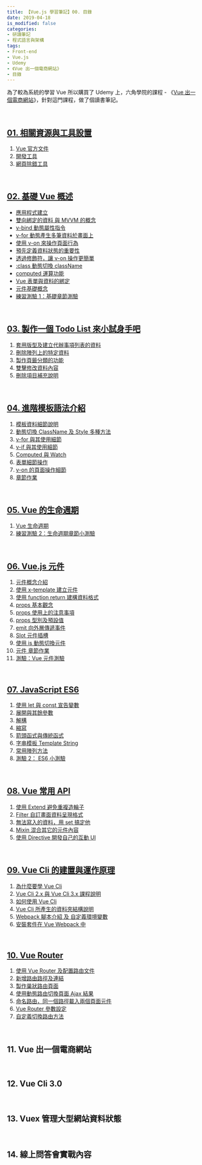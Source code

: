 ```yaml
---
title: 【Vue.js 學習筆記】00. 目錄
date: 2019-04-18
is_modified: false
categories:
- 研讀筆記
- 程式語言與架構
tags:
- Front-end
- Vue.js
- Udemy 
- 《Vue 出一個電商網站》
- 目錄
--- 
```


為了較為系統的學習 Vue 所以購買了 Udemy 上，六角學院的課程 - 《[Vue 出一個電商網站](https://www.udemy.com/vue-hexschool/)》，針對這門課程，做了個讀書筆記。

<!--more-->
<br>

## [01. 相關資源與工具設置](/Vue-Study-Notes-Unit01)
1. [Vue 官方文件](/Vue-Study-Notes-Unit01#Vue-官方文件)
2. [開發工具](/Vue-Study-Notes-Unit01#開發工具)
3. [網頁除錯工具](/Vue-Study-Notes-Unit01#網頁除錯工具)

<br>

## [02. 基礎 Vue 概述](/Vue-Study-Notes-Unit02)
- [應用程式建立](/Vue-Study-Notes-Unit02#應用程式建立)
- [雙向綁定的資料 與 MVVM 的概念](/Vue-Study-Notes-Unit02#雙向綁定的資料-與-mvvm-的概念)
- [v-bind 動態屬性指令](/Vue-Study-Notes-Unit02#v-bind-動態屬性指令)
- [v-for 動態產生多筆資料於畫面上](/Vue-Study-Notes-Unit02#v-for-動態產生多筆資料於畫面上)
- [使用 v-on 來操作頁面行為](/Vue-Study-Notes-Unit02#使用-v-on-來操作頁面行為)
- [預先定義資料狀態的重要性](/Vue-Study-Notes-Unit02#預先定義資料狀態的重要性)
- [透過修飾符，讓 v-on 操作更簡單](/Vue-Study-Notes-Unit02#透過修飾符讓-v-on-操作更簡單)
- [:class 動態切換 className](/Vue-Study-Notes-Unit02#class-動態切換-classname)
- [computed 運算功能](/Vue-Study-Notes-Unit02#computed-運算功能)
- [Vue 表單與資料的綁定](/Vue-Study-Notes-Unit02#vue-表單與資料的綁定) 
- [元件基礎概念](/Vue-Study-Notes-Unit02#元件基礎概念)
- [練習測驗 1：基礎章節測驗](/Vue-Study-Notes-Unit02#練習測驗-1基礎章節測驗)

<br>

## [03. 製作一個 Todo List 來小試身手吧](/Vue-Study-Notes-Unit03)
1. [套用版型及建立代辦事項列表的資料](/Vue-Study-Notes-Unit03#套用版型及建立代辦事項列表的資料)
2. [刪除陣列上的特定資料](/Vue-Study-Notes-Unit03#刪除陣列上的特定資料)
3. [製作頁籤分類的功能](/Vue-Study-Notes-Unit03#製作頁籤分類的功能)
4. [雙擊修改資料內容](/Vue-Study-Notes-Unit03#雙擊修改資料內容)
5. [刪除項目補充說明](/Vue-Study-Notes-Unit03#刪除項目補充說明)

<br>

## [04. 進階模板語法介紹](/Vue-Study-Notes-Unit04/)
1. [模板資料細節說明](/Vue-Study-Notes-Unit04/#模板資料細節說明)
2. [動態切換 ClassName 及 Style 多種方法](/Vue-Study-Notes-Unit04/#動態切換-classname-及-style-多種方法)
3. [v-for 與其使用細節](/Vue-Study-Notes-Unit04/#v-for-與其使用細節)
4. [v-if 與其使用細節](/Vue-Study-Notes-Unit04/#v-if-與其使用細節)
5. [Computed 與 Watch](/Vue-Study-Notes-Unit04/#computed-與-watch)
6. [表單細節操作](/Vue-Study-Notes-Unit04/#表單細節操作)
7. [v-on 的頁面操作細節](/Vue-Study-Notes-Unit04/#v-on-的頁面操作細節)
9. [章節作業](/Vue-Study-Notes-Unit04/#章節作業)

<br>

## [05. Vue 的生命週期](/Vue-Study-Notes-Unit05/)
1. [Vue 生命週期](/Vue-Study-Notes-Unit05/#Vue-生命週期)
2. [練習測驗 2：生命週期章節小測驗](/Vue-Study-Notes-Unit05/#練習測驗-2生命週期章節小測驗) 

<br>

## [06. Vue.js 元件](/Vue-Study-Notes-Unit06/)
1.  [元件概念介紹](/Vue-Study-Notes-Unit06/#元件概念介紹) 
2.  [使用 x-template 建立元件](/Vue-Study-Notes-Unit06/#使用-x-template-建立元件) 
3.  [使用 function return 建構資料格式](/Vue-Study-Notes-Unit06/#使用-function-return-建構資料格式) 
4.  [props 基本觀念](/Vue-Study-Notes-Unit06/#props-基本觀念) 
5.  [props 使用上的注意事項](/Vue-Study-Notes-Unit06/#props-使用上的注意事項) 
6.  [props 型別及預設值](/Vue-Study-Notes-Unit06/#props-型別及預設值) 
7.  [emit 向外層傳遞事件](/Vue-Study-Notes-Unit06/#emit-向外層傳遞事件) 
8.  [Slot 元件插槽](/Vue-Study-Notes-Unit06/#Slot-元件插槽) 
9.  [使用 is 動態切換元件](/Vue-Study-Notes-Unit06/#使用-is-動態切換元件) 
10.  [元件 章節作業](/Vue-Study-Notes-Unit06/#元件-章節作業) 
11. [測驗：Vue 元件測驗](/Vue-Study-Notes-Unit06/#測驗vue-元件測驗) 

<br>

## [07. JavaScript ES6](/Vue-Study-Notes-Unit07/)
1. [使用 let 與 const 宣告變數](/Vue-Study-Notes-Unit07/#使用-let-與-const-宣告變數) 
2. [展開與其餘參數](/Vue-Study-Notes-Unit07/#展開與其餘參數)
3. [解構](/Vue-Study-Notes-Unit07/#解構) 
4. [縮寫](/Vue-Study-Notes-Unit07/#縮寫) 
5. [箭頭函式與傳統函式](/Vue-Study-Notes-Unit07/#箭頭函式與傳統函式)
6. [字串模板 Template String](/Vue-Study-Notes-Unit07/#字串模板-template-string) 
7. [常用陣列方法](/Vue-Study-Notes-Unit07/#常用陣列方法)
8. [測驗 2： ES6 小測驗](/Vue-Study-Notes-Unit07/#測驗-2es6-小測驗) 

<br>

## [08. Vue 常用 API](/Vue-Study-Notes-Unit08/)
1. [使用 Extend 避免重複造輪子](/Vue-Study-Notes-Unit08/#使用-extend-避免重複造輪子)
2. [Filter 自訂畫面資料呈現格式](/Vue-Study-Notes-Unit08/#filter-自訂畫面資料呈現格式) 
3. [無法寫入的資料，用 set 搞定他](/Vue-Study-Notes-Unit08/#無法寫入的資料用-set-搞定它) 
4. [Mixin 混合其它的元件內容](/Vue-Study-Notes-Unit08/#mixin-混合其它的元件內容) 
5. [使用 Directive 開發自己的互動 UI](/Vue-Study-Notes-Unit08/#使用-directive-開發自己的互動-ui)

<br>

## [09. Vue Cli 的建置與運作原理](/Vue-Study-Notes-Unit09/)
1.  [為什麼要學 Vue Cli](/Vue-Study-Notes-Unit09/#為什麼要學-vue-cli) 
2.  [Vue Cli 2.x 與 Vue Cli 3.x 課程說明](/Vue-Study-Notes-Unit09/#vue-cli-2x-與-vue-cli-3x-課程說明) 
3.  [如何使用 Vue Cli](/Vue-Study-Notes-Unit09/#如何使用-vue-cli) 
4.  [Vue Cli 所產生的資料夾結構說明](/Vue-Study-Notes-Unit09/#vue-cli-所產生的資料夾結構說明)  
5.  [Webpack 腳本介紹 及 自定義環境變數](/Vue-Study-Notes-Unit09/#webpack-腳本介紹-及-自定義環境變數) 
6.  [安裝套件在 Vue Webpack 中](/Vue-Study-Notes-Unit09/#安裝套件在-vue-webpack-中) 

<br>

## [10. Vue Router](/Vue-Study-Notes-Unit10/)
1. [使用 Vue Router 及配置路由文件](/Vue-Study-Notes-Unit10/#使用-vue-router-及配置路由文件)
2. [新增路由路徑及連結](/Vue-Study-Notes-Unit10/#新增路由路徑及連結)
3. [製作巢狀路由頁面](/Vue-Study-Notes-Unit10/#製作巢狀路由頁面)
4. [使用動態路由切換頁面 Ajax 結果](/Vue-Study-Notes-Unit10/#使用動態路由切換頁面-ajax-結果)
5. [命名路由，同一個路徑載入兩個頁面元件](/Vue-Study-Notes-Unit10/#命名路由同一個路徑載入兩個頁面元件)
6. [Vue Router 參數設定](/Vue-Study-Notes-Unit10/#vue-router-參數設定)
7. [自定義切換路由方法](/Vue-Study-Notes-Unit10/#自定義切換路由方法)


<br>

## 11. Vue 出一個電商網站

<br>

## 12. Vue Cli 3.0

<br>

## 13. Vuex 管理大型網站資料狀態

<br>

## 14. 線上問答會實戰內容